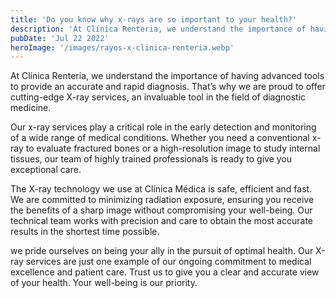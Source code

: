 ```yaml
---
title: 'Do you know why x-rays are so important to your health?'
description: 'At Clínica Renteria, we understand the importance of having advanced tools to provide an accurate and rapid diagnosis. That’s why we are proud to offer cutting-edge X-ray services, an invaluable tool in the field of diagnostic medicine.'
pubDate: 'Jul 22 2022'
heroImage: '/images/rayos-x-clinica-renteria.webp'
---
```


At Clínica Renteria, we understand the importance of having advanced tools to provide an accurate and rapid diagnosis. That’s why we are proud to offer cutting-edge X-ray services, an invaluable tool in the field of diagnostic medicine.

Our x-ray services play a critical role in the early detection and monitoring of a wide range of medical conditions. Whether you need a conventional x-ray to evaluate fractured bones or a high-resolution image to study internal tissues, our team of highly trained professionals is ready to give you exceptional care.

The X-ray technology we use at Clínica Médica is safe, efficient and fast. We are committed to minimizing radiation exposure, ensuring you receive the benefits of a sharp image without compromising your well-being. Our technical team works with precision and care to obtain the most accurate results in the shortest time possible.

we pride ourselves on being your ally in the pursuit of optimal health. Our X-ray services are just one example of our ongoing commitment to medical excellence and patient care. Trust us to give you a clear and accurate view of your health. Your well-being is our priority.